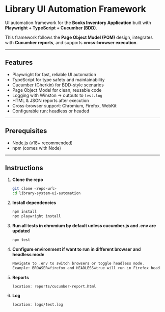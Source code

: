 # Library UI Automation Framework

UI automation framework for the **Books Inventory Application** built with **Playwright + TypeScript + Cucumber (BDD)**.  

This framework follows the **Page Object Model (POM)** design, integrates with **Cucumber reports**, and supports **cross-browser execution**.

---

## Features
- Playwright for fast, reliable UI automation  
- TypeScript for type safety and maintainability  
- Cucumber (Gherkin) for BDD-style scenarios  
- Page Object Model for clean, reusable code  
- Logging with Winston → outputs to `test.log`  
- HTML & JSON reports after execution  
- Cross-browser support: Chromium, Firefox, WebKit  
- Configurable run: headless or headed  

---

## Prerequisites
- Node.js (v18+ recommended)  
- npm (comes with Node)  

---

## Instructions

1. **Clone the repo**
   ```bash
   git clone <repo-url>
   cd library-system-ui-automation

2. **Install dependencies**
   ```bash
   npm install
   npx playwright install

3. **Run all tests in chromium by default unless cucumber.js and .env are updated**
   ```bash
   npm test

4. **Configure environment if want to run in different browser and headless mode**
   ```bash
   Navigate to .env to switch browsers or toggle headless mode.
   Example: BROWSER=firefox and HEADLESS=true will run in Firefox headless mode.

5. **Reports**
   ```bash
   location: reports/cucumber-report.html

6. **Log**
   ```bash
   location: logs/test.log
